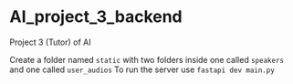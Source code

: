# AI_project_3_backend

Project 3 (Tutor) of AI

Create a folder named `static` with two folders inside one called `speakers` and one called `user_audios`
To run the server use `fastapi dev main.py`
